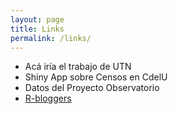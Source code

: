 ```yaml
---
layout: page
title: Links
permalink: /links/
---
```


* Acá iría el trabajo de UTN
* Shiny App sobre Censos en CdelU
* Datos del Proyecto Observatorio
* [R-bloggers](http://www.r-bloggers.com/)
